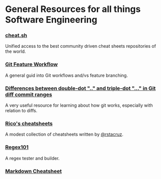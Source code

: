 # General Resources for all things Software Engineering

### [cheat.sh](https://github.com/chubin/cheat.sh#editors-integration?utm_source=tldrnewsletter)

Unified access to the best community driven cheat sheets repositories of the world.

### [Git Feature Workflow](https://gist.github.com/blackfalcon/8428401)

A general guid into Git workflows and/vs feature branching.

### [Differences between double-dot ".." and triple-dot "..." in Git diff commit ranges](https://stackoverflow.com/questions/7251477/what-are-the-differences-between-double-dot-and-triple-dot-in-git-dif/7256391#7256391)

A very useful resource for learning about how git works, especially with relation to diffs.

### [Rico's cheatsheets](https://devhints.io/)

A modest collection of cheatsheets written by [@rstacruz](https://ricostacruz.com/).

### [Regex101](https://regex101.com/)

A regex tester and builder.

### [Markdown Cheatsheet](https://commonmark.org/help/)
